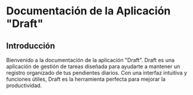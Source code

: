 # Documentación de la Aplicación "Draft" 
## Introducción
Bienvenido a la documentación de la aplicación "Draft". Draft es una aplicación de gestión de tareas diseñada para ayudarte a mantener un registro organizado de tus pendientes diarios. Con una interfaz intuitiva y funciones útiles, Draft es la herramienta perfecta para mejorar la productividad. 
